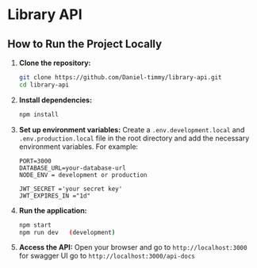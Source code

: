 # Library API

## How to Run the Project Locally

1. **Clone the repository:**

   ```sh
   git clone https://github.com/Daniel-timmy/library-api.git
   cd library-api
   ```

2. **Install dependencies:**

   ```sh
   npm install
   ```

3. **Set up environment variables:**
   Create a `.env.development.local` and `.env.production.local` file in the root directory and add the necessary environment variables. For example:

   ```env
   PORT=3000
   DATABASE_URL=your-database-url
   NODE_ENV = development or production

   JWT_SECRET ='your secret key'
   JWT_EXPIRES_IN ="1d"
   ```

4. **Run the application:**

   ```sh
   npm start
   npm run dev   (development)
   ```

5. **Access the API:**
   Open your browser and go to `http://localhost:3000`
   for swagger UI go to `http://localhost:3000/api-docs`
